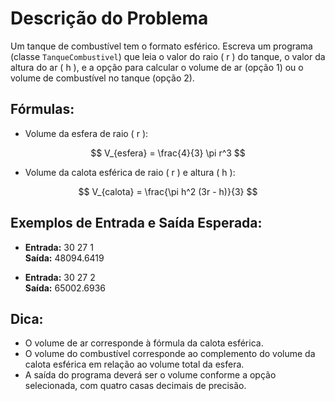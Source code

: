 # Descrição do Problema

Um tanque de combustível tem o formato esférico. Escreva um programa (classe `TanqueCombustivel`) que leia o valor do raio \( r \) do tanque, o valor da altura do ar \( h \), e a opção para calcular o volume de ar (opção 1) ou o volume de combustível no tanque (opção 2).

## Fórmulas:

- Volume da esfera de raio \( r \):

$$
V_{esfera} = \frac{4}{3} \pi r^3
$$

- Volume da calota esférica de raio \( r \) e altura \( h \):

$$
V_{calota} = \frac{\pi h^2 (3r - h)}{3}
$$

## Exemplos de Entrada e Saída Esperada:

- **Entrada:** 30 27 1  
  **Saída:** 48094.6419

- **Entrada:** 30 27 2  
  **Saída:** 65002.6936

## Dica:

- O volume de ar corresponde à fórmula da calota esférica.
- O volume do combustível corresponde ao complemento do volume da calota esférica em relação ao volume total da esfera.
- A saída do programa deverá ser o volume conforme a opção selecionada, com quatro casas decimais de precisão.
